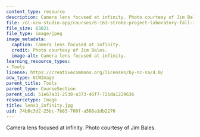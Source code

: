 ```yaml
---
content_type: resource
description: Camera lens focused at infinity. Photo courtesy of Jim Bales.
file: /ol-ocw-studio-app/courses/6-163-strobe-project-laboratory-fall-2005/74b8c3d225bc7b83700fa588a1db2276_lens3_infinity.jpg
file_size: 63821
file_type: image/jpeg
image_metadata:
  caption: Camera lens focused at infinity.
  credit: Photo courtesy of Jim Bales.
  image-alt: Camera lens focused at infinity.
learning_resource_types:
- Tools
license: https://creativecommons.org/licenses/by-nc-sa/4.0/
ocw_type: OCWImage
parent_title: Tools
parent_type: CourseSection
parent_uid: 51e67a31-2538-a373-46f7-721da1229636
resourcetype: Image
title: lens3_infinity.jpg
uid: 74b8c3d2-25bc-7b83-700f-a588a1db2276
---
```

Camera lens focused at infinity. Photo courtesy of Jim Bales.